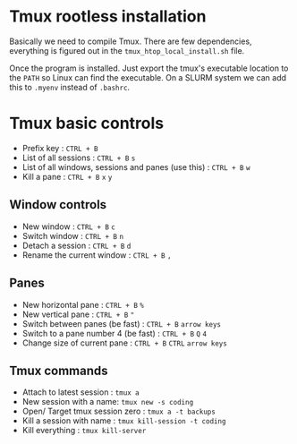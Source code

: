 # Tmux rootless installation
Basically we need to compile Tmux. There are few dependencies, everything is figured out in the `tmux_htop_local_install.sh` file.

Once the program is installed. Just export the tmux's executable location to the `PATH` so Linux can find the executable. On a SLURM system we can add this to `.myenv` instead of `.bashrc`.

# Tmux basic controls
* Prefix key : `CTRL + B`
* List of all sessions : `CTRL + B` `s`
* List of all windows, sessions and panes (use this) : `CTRL + B` `w`
* Kill a pane : `CTRL + B` `x` `y`

## Window controls
* New window : `CTRL + B` `c`
* Switch window : `CTRL + B` `n`
* Detach a session : `CTRL + B` `d`
* Rename the current window : `CTRL + B` `,`

## Panes
* New horizontal pane : `CTRL + B` `%`
* New vertical pane : `CTRL + B` `"`
* Switch between panes (be fast) : `CTRL + B` `arrow keys`
* Switch to a pane number 4 (be fast) : `CTRL + B` `Q` `4`
* Change size of current pane : `CTRL + B` `CTRL` `arrow keys`

## Tmux commands
* Attach to latest session : `tmux a`
* New session with a name: `tmux new -s coding`
* Open/ Target tmux session zero : `tmux a -t backups`
* Kill a session with name : `tmux kill-session -t coding`
* Kill everything : `tmux kill-server`